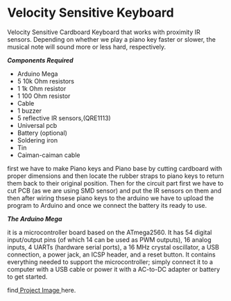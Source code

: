 # **Velocity Sensitive Keyboard**
Velocity Sensitive Cardboard Keyboard that works with proximity IR sensors. Depending on whether we play a piano key faster or slower, the musical note will sound more or less hard, respectively.

***Components Required***
- Arduino Mega
- 5 10k Ohm resistors
- 1 1k Ohm resistor
- 1 100 Ohm resistor
- Cable
- 1 buzzer
- 5 reflective IR sensors,(QRE1113)
- Universal pcb
- Battery (optional)
- Soldering iron
- Tin
- Caiman-caiman cable

first we have to make Piano keys and Piano base by cutting cardboard with proper dimensions and then locate the rubber straps to piano keys to return them back to their original position.
Then for the circuit part first we have to cut PCB (as we are using SMD sensor) and put the IR sensors on them and then after wiring thsese piano keys to the arduino we have to upload the program to Arduino and once we connect the battery its ready to use.

***The Arduino Mega***

it is a microcontroller board based on the ATmega2560. It has 54 digital input/output pins (of which 14 can be used as PWM outputs), 16 analog inputs, 4 UARTs (hardware serial ports), a 16 MHz crystal oscillator, a USB connection, a power jack, an ICSP header, and a reset button. It contains everything needed to support the microcontroller; simply connect it to a computer with a USB cable or power it with a AC-to-DC adapter or battery to get started.

find[ Project Image ](https://user-images.githubusercontent.com/64272528/80779343-02ae9e00-8b89-11ea-8ee9-6fe83e3ee25d.jpeg) here.

